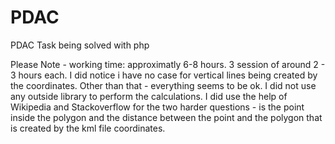 # PDAC
PDAC Task being solved with php



Please Note - working time: approximatly 6-8 hours. 3 session of around 2 - 3 hours each.
I did notice i have no case for vertical lines being created by the coordinates. Other than that - everything seems to be ok.
I did not use any outside library to perform the calculations.
I did use the help of Wikipedia and Stackoverflow for the two harder questions - is the point inside the polygon and the distance between the point and the
polygon that is created by the kml file coordinates.
